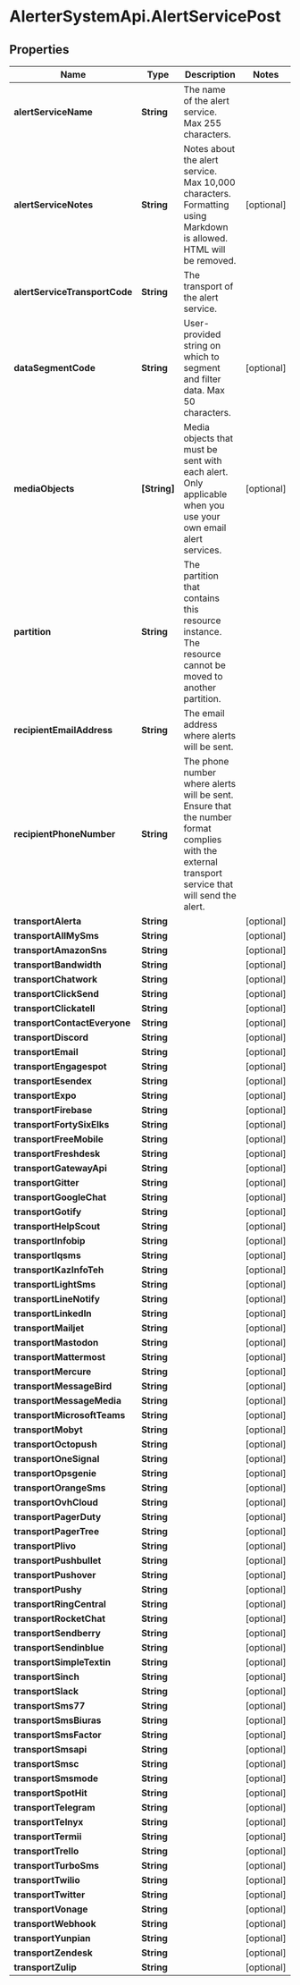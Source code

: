 # AlerterSystemApi.AlertServicePost

## Properties

Name | Type | Description | Notes
------------ | ------------- | ------------- | -------------
**alertServiceName** | **String** | The name of the alert service. Max 255 characters. | 
**alertServiceNotes** | **String** | Notes about the alert service. Max 10,000 characters. Formatting using Markdown is allowed. HTML will be removed. | [optional] 
**alertServiceTransportCode** | **String** | The transport of the alert service. | 
**dataSegmentCode** | **String** | User-provided string on which to segment and filter data. Max 50 characters. | [optional] 
**mediaObjects** | **[String]** | Media objects that must be sent with each alert. Only applicable when you use your own email alert services. | [optional] 
**partition** | **String** | The partition that contains this resource instance. The resource cannot be moved to another partition. | 
**recipientEmailAddress** | **String** | The email address where alerts will be sent. | 
**recipientPhoneNumber** | **String** | The phone number where alerts will be sent. Ensure that the number format complies with the external transport service that will send the alert. | 
**transportAlerta** | **String** |  | [optional] 
**transportAllMySms** | **String** |  | [optional] 
**transportAmazonSns** | **String** |  | [optional] 
**transportBandwidth** | **String** |  | [optional] 
**transportChatwork** | **String** |  | [optional] 
**transportClickSend** | **String** |  | [optional] 
**transportClickatell** | **String** |  | [optional] 
**transportContactEveryone** | **String** |  | [optional] 
**transportDiscord** | **String** |  | [optional] 
**transportEmail** | **String** |  | [optional] 
**transportEngagespot** | **String** |  | [optional] 
**transportEsendex** | **String** |  | [optional] 
**transportExpo** | **String** |  | [optional] 
**transportFirebase** | **String** |  | [optional] 
**transportFortySixElks** | **String** |  | [optional] 
**transportFreeMobile** | **String** |  | [optional] 
**transportFreshdesk** | **String** |  | [optional] 
**transportGatewayApi** | **String** |  | [optional] 
**transportGitter** | **String** |  | [optional] 
**transportGoogleChat** | **String** |  | [optional] 
**transportGotify** | **String** |  | [optional] 
**transportHelpScout** | **String** |  | [optional] 
**transportInfobip** | **String** |  | [optional] 
**transportIqsms** | **String** |  | [optional] 
**transportKazInfoTeh** | **String** |  | [optional] 
**transportLightSms** | **String** |  | [optional] 
**transportLineNotify** | **String** |  | [optional] 
**transportLinkedIn** | **String** |  | [optional] 
**transportMailjet** | **String** |  | [optional] 
**transportMastodon** | **String** |  | [optional] 
**transportMattermost** | **String** |  | [optional] 
**transportMercure** | **String** |  | [optional] 
**transportMessageBird** | **String** |  | [optional] 
**transportMessageMedia** | **String** |  | [optional] 
**transportMicrosoftTeams** | **String** |  | [optional] 
**transportMobyt** | **String** |  | [optional] 
**transportOctopush** | **String** |  | [optional] 
**transportOneSignal** | **String** |  | [optional] 
**transportOpsgenie** | **String** |  | [optional] 
**transportOrangeSms** | **String** |  | [optional] 
**transportOvhCloud** | **String** |  | [optional] 
**transportPagerDuty** | **String** |  | [optional] 
**transportPagerTree** | **String** |  | [optional] 
**transportPlivo** | **String** |  | [optional] 
**transportPushbullet** | **String** |  | [optional] 
**transportPushover** | **String** |  | [optional] 
**transportPushy** | **String** |  | [optional] 
**transportRingCentral** | **String** |  | [optional] 
**transportRocketChat** | **String** |  | [optional] 
**transportSendberry** | **String** |  | [optional] 
**transportSendinblue** | **String** |  | [optional] 
**transportSimpleTextin** | **String** |  | [optional] 
**transportSinch** | **String** |  | [optional] 
**transportSlack** | **String** |  | [optional] 
**transportSms77** | **String** |  | [optional] 
**transportSmsBiuras** | **String** |  | [optional] 
**transportSmsFactor** | **String** |  | [optional] 
**transportSmsapi** | **String** |  | [optional] 
**transportSmsc** | **String** |  | [optional] 
**transportSmsmode** | **String** |  | [optional] 
**transportSpotHit** | **String** |  | [optional] 
**transportTelegram** | **String** |  | [optional] 
**transportTelnyx** | **String** |  | [optional] 
**transportTermii** | **String** |  | [optional] 
**transportTrello** | **String** |  | [optional] 
**transportTurboSms** | **String** |  | [optional] 
**transportTwilio** | **String** |  | [optional] 
**transportTwitter** | **String** |  | [optional] 
**transportVonage** | **String** |  | [optional] 
**transportWebhook** | **String** |  | [optional] 
**transportYunpian** | **String** |  | [optional] 
**transportZendesk** | **String** |  | [optional] 
**transportZulip** | **String** |  | [optional] 


